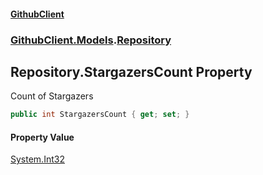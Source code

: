 #### [GithubClient](index 'index')
### [GithubClient.Models](GithubClient.Models 'GithubClient.Models').[Repository](GithubClient.Models.Repository 'GithubClient.Models.Repository')

## Repository.StargazersCount Property

Count of Stargazers

```csharp
public int StargazersCount { get; set; }
```

#### Property Value
[System.Int32](https://docs.microsoft.com/en-us/dotnet/api/System.Int32 'System.Int32')